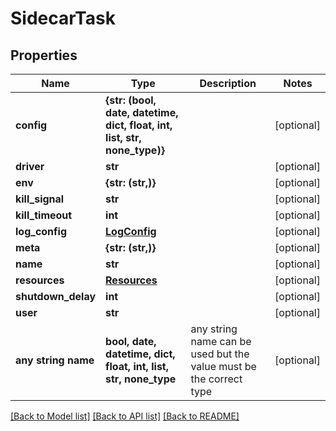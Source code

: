# SidecarTask


## Properties
Name | Type | Description | Notes
------------ | ------------- | ------------- | -------------
**config** | **{str: (bool, date, datetime, dict, float, int, list, str, none_type)}** |  | [optional] 
**driver** | **str** |  | [optional] 
**env** | **{str: (str,)}** |  | [optional] 
**kill_signal** | **str** |  | [optional] 
**kill_timeout** | **int** |  | [optional] 
**log_config** | [**LogConfig**](LogConfig.md) |  | [optional] 
**meta** | **{str: (str,)}** |  | [optional] 
**name** | **str** |  | [optional] 
**resources** | [**Resources**](Resources.md) |  | [optional] 
**shutdown_delay** | **int** |  | [optional] 
**user** | **str** |  | [optional] 
**any string name** | **bool, date, datetime, dict, float, int, list, str, none_type** | any string name can be used but the value must be the correct type | [optional]

[[Back to Model list]](../README.md#documentation-for-models) [[Back to API list]](../README.md#documentation-for-api-endpoints) [[Back to README]](../README.md)


